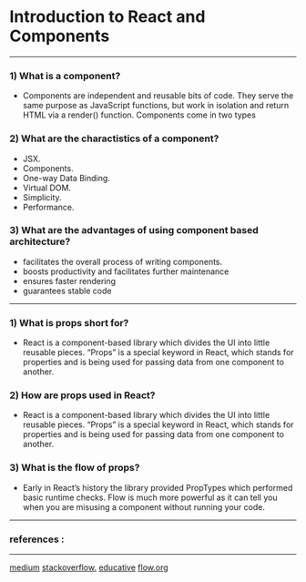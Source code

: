 # Introduction to React and Components
---

### 1) What is a component?
- Components are independent and reusable bits of code. They serve the same purpose as JavaScript functions, but work in isolation and return HTML via a render() function. Components come in two types
  

### 2) What are the charactistics of a component?
- JSX.
- Components.
- One-way Data Binding.
- Virtual DOM.
- Simplicity.
- Performance.

 

### 3) What are the advantages of using component based architecture?
- facilitates the overall process of writing components.
-  boosts productivity and facilitates further maintenance
-  ensures faster rendering
-  guarantees stable code
    
---

### 1) What is props short for?
- React is a component-based library which divides the UI into little reusable pieces. “Props” is a special keyword in React, which stands for properties and is being used for passing data from one component to another.   
  


### 2) How are props used in React?  
- React is a component-based library which divides the UI into little reusable pieces. “Props” is a special keyword in React, which stands for properties and is being used for passing data from one component to another. 
   


### 3) What is the flow of props?
- Early in React’s history the library provided PropTypes which performed basic runtime checks. Flow is much more powerful as it can tell you when you are misusing a component without running your code.   
 

---



### references :
---
[medium](https://medium.com)
[stackoverflow.](https://stackoverflow.com)
[educative](https://www.educative.io)
[flow.org](https://flow.org/en/docs/react/components/)  